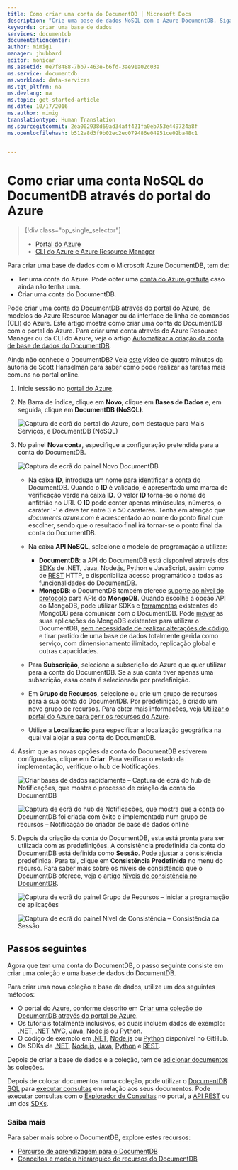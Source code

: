 ```yaml
---
title: Como criar uma conta do DocumentDB | Microsoft Docs
description: "Crie uma base de dados NoSQL com o Azure DocumentDB. Siga estas instruções para criar uma conta do DocumentDB e começar a criar a sua base de dados NoSQL rápida de escala global."
keywords: criar uma base de dados
services: documentdb
documentationcenter: 
author: mimig1
manager: jhubbard
editor: monicar
ms.assetid: 0e7f8488-7bb7-463e-b6fd-3ae91a02c03a
ms.service: documentdb
ms.workload: data-services
ms.tgt_pltfrm: na
ms.devlang: na
ms.topic: get-started-article
ms.date: 10/17/2016
ms.author: mimig
translationtype: Human Translation
ms.sourcegitcommit: 2ea002938d69ad34aff421fa0eb753e449724a8f
ms.openlocfilehash: b512a8d3f9b02ec2ec079486e04951ce02ba48c1


---
```

# <a name="how-to-create-a-documentdb-nosql-account-using-the-azure-portal"></a>Como criar uma conta NoSQL do DocumentDB através do portal do Azure
> [!div class="op_single_selector"]
> * [Portal do Azure](documentdb-create-account.md)
> * [CLI do Azure e Azure Resource Manager](documentdb-automation-resource-manager-cli.md)
> 
> 

Para criar uma base de dados com o Microsoft Azure DocumentDB, tem de:

* Ter uma conta do Azure. Pode obter uma [conta do Azure gratuita](https://azure.microsoft.com/free) caso ainda não tenha uma. 
* Criar uma conta do DocumentDB.  

Pode criar uma conta do DocumentDB através do portal do Azure, de modelos do Azure Resource Manager ou da interface de linha de comandos (CLI) do Azure. Este artigo mostra como criar uma conta do DocumentDB com o portal do Azure. Para criar uma conta através do Azure Resource Manager ou da CLI do Azure, veja o artigo [Automatizar a criação da conta de base de dados do DocumentDB](documentdb-automation-resource-manager-cli.md).

Ainda não conhece o DocumentDB? Veja [este](https://azure.microsoft.com/documentation/videos/create-documentdb-on-azure/) vídeo de quatro minutos da autoria de Scott Hanselman para saber como pode realizar as tarefas mais comuns no portal online.

1. Inicie sessão no [portal do Azure](https://portal.azure.com/).
2. Na Barra de índice, clique em **Novo**, clique em **Bases de Dados** e, em seguida, clique em **DocumentDB (NoSQL)**. 
   
   ![Captura de ecrã do portal do Azure, com destaque para Mais Serviços, e DocumentDB (NoSQL)](./media/documentdb-create-account/create-nosql-db-databases-json-tutorial-1.png)  
3. No painel **Nova conta**, especifique a configuração pretendida para a conta do DocumentDB.
   
    ![Captura de ecrã do painel Novo DocumentDB](./media/documentdb-create-account/create-nosql-db-databases-json-tutorial-2.png)
   
   * Na caixa **ID**, introduza um nome para identificar a conta do DocumentDB.  Quando o **ID** é validado, é apresentada uma marca de verificação verde na caixa **ID**. O valor **ID** torna-se o nome de anfitrião no URI. O **ID** pode conter apenas minúsculas, números, o caráter '-' e deve ter entre 3 e 50 carateres. Tenha em atenção que *documents.azure.com* é acrescentado ao nome do ponto final que escolher, sendo que o resultado final irá tornar-se o ponto final da conta do DocumentDB.
   * Na caixa **API NoSQL**, selecione o modelo de programação a utilizar:
     
     * **DocumentDB**: a API do DocumentDB está disponível através dos [SDKs](documentdb-sdk-dotnet.md) de .NET, Java, Node.js, Python e JavaScript, assim como de [REST](https://msdn.microsoft.com/library/azure/dn781481.aspx) HTTP, e disponibiliza acesso programático a todas as funcionalidades do DocumentDB. 
     * **MongoDB**: o DocumentDB também oferece [suporte ao nível do protocolo](documentdb-protocol-mongodb.md) para APIs do **MongoDB**. Quando escolhe a opção API do MongoDB, pode utilizar SDKs e [ferramentas](documentdb-mongodb-mongochef.md) existentes do MongoDB para comunicar com o DocumentDB. Pode [mover](documentdb-import-data.md) as suas aplicações do MongoDB existentes para utilizar o DocumentDB, [sem necessidade de realizar alterações de código](documentdb-connect-mongodb-account.md), e tirar partido de uma base de dados totalmente gerida como serviço, com dimensionamento ilimitado, replicação global e outras capacidades.
   * Para **Subscrição**, selecione a subscrição do Azure que quer utilizar para a conta do DocumentDB. Se a sua conta tiver apenas uma subscrição, essa conta é selecionada por predefinição.
   * Em **Grupo de Recursos**, selecione ou crie um grupo de recursos para a sua conta do DocumentDB.  Por predefinição, é criado um novo grupo de recursos. Para obter mais informações, veja [Utilizar o portal do Azure para gerir os recursos do Azure](../azure-portal/resource-group-portal.md).
   * Utilize a **Localização** para especificar a localização geográfica na qual vai alojar a sua conta do DocumentDB. 
4. Assim que as novas opções da conta do DocumentDB estiverem configuradas, clique em **Criar**. Para verificar o estado da implementação, verifique o hub de Notificações.  
   
   ![Criar bases de dados rapidamente – Captura de ecrã do hub de Notificações, que mostra o processo de criação da conta do DocumentDB](./media/documentdb-create-account/create-nosql-db-databases-json-tutorial-4.png)  
   
   ![Captura de ecrã do hub de Notificações, que mostra que a conta do DocumentDB foi criada com êxito e implementada num grupo de recursos – Notificação do criador de base de dados online](./media/documentdb-create-account/create-nosql-db-databases-json-tutorial-5.png)
5. Depois da criação da conta do DocumentDB, esta está pronta para ser utilizada com as predefinições. A consistência predefinida da conta do DocumentDB está definida como **Sessão**.  Pode ajustar a consistência predefinida. Para tal, clique em **Consistência Predefinida** no menu do recurso. Para saber mais sobre os níveis de consistência que o DocumentDB oferece, veja o artigo [Níveis de consistência no DocumentDB](documentdb-consistency-levels.md).
   
   ![Captura de ecrã do painel Grupo de Recursos – iniciar a programação de aplicações](./media/documentdb-create-account/create-nosql-db-databases-json-tutorial-6.png)  
   
   ![Captura de ecrã do painel Nível de Consistência – Consistência da Sessão](./media/documentdb-create-account/create-nosql-db-databases-json-tutorial-7.png)  

[Como: criar uma conta do DocumentDB]: #Howto
[Passos seguintes?]: #NextSteps
[documentdb-gerir]:../articles/documentdb/documentdb-manage.md


## <a name="next-steps"></a>Passos seguintes
Agora que tem uma conta do DocumentDB, o passo seguinte consiste em criar uma coleção e uma base de dados do DocumentDB. 

Para criar uma nova coleção e base de dados, utilize um dos seguintes métodos:

* O portal do Azure, conforme descrito em [Criar uma coleção do DocumentDB através do portal do Azure](documentdb-create-collection.md).
* Os tutoriais totalmente inclusivos, os quais incluem dados de exemplo: [.NET](documentdb-get-started.md), [.NET MVC](documentdb-dotnet-application.md), [Java](documentdb-java-application.md), [Node.js](documentdb-nodejs-application.md) ou [Python](documentdb-python-application.md).
* O código de exemplo em [.NET](documentdb-dotnet-samples.md#database-examples), [Node.js](documentdb-nodejs-samples.md#database-examples) ou [Python](documentdb-python-samples.md#database-examples) disponível no GitHub.
* Os SDKs de [.NET](documentdb-sdk-dotnet.md), [Node.js](documentdb-sdk-node.md), [Java](documentdb-sdk-java.md), [Python](documentdb-sdk-python.md) e [REST](https://msdn.microsoft.com/library/azure/mt489072.aspx).

Depois de criar a base de dados e a coleção, tem de [adicionar documentos](documentdb-view-json-document-explorer.md) às coleções.

Depois de colocar documentos numa coleção, pode utilizar o [DocumentDB SQL](documentdb-sql-query.md) para [executar consultas](documentdb-sql-query.md#executing-queries) em relação aos seus documentos. Pode executar consultas com o [Explorador de Consultas](documentdb-query-collections-query-explorer.md) no portal, a [API REST](https://msdn.microsoft.com/library/azure/dn781481.aspx) ou um dos [SDKs](documentdb-sdk-dotnet.md).

### <a name="learn-more"></a>Saiba mais
Para saber mais sobre o DocumentDB, explore estes recursos:

* [Percurso de aprendizagem para o DocumentDB](https://azure.microsoft.com/documentation/learning-paths/documentdb/)
* [Conceitos e modelo hierárquico de recursos do DocumentDB](documentdb-resources.md)




<!--HONumber=Nov16_HO2-->


